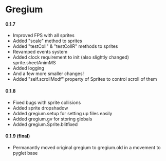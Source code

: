 # Gregium
#### 0.1.7
- Improved FPS with all sprites
- Added "scale" method to sprites
- Added "testColl" & "testCollR" methods to sprites
- Revamped events system
- Added clock requirement to init (also slightly changed) sprite.sheetAnimMS
- Added logging
- And a few more smaller changes!
- Added "self.scrollModf" property of Sprites to control scroll of them

#### 0.1.8
- Fixed bugs with sprite collisions
- Added sprite dropshadow
- Added gregium.setup for setting up files easily
- Added gregium.gv for storing globals
- Added gregium.Sprite.blitfixed

#### 0.1.9 (final)
- Permanantly moved original gregium to gregium.old in a movement to pyglet base